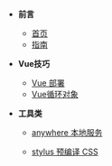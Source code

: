 * **前言**
  * [首页]()
  * [指南](guide "The greatest guide in the world")

* **Vue技巧**
  
  * [Vue 部署](Vue/VueDeploy.md)
  * [Vue循环对象](Vue/Vue循环对象.md)
  
* **工具类**
  
  * [anywhere 本地服务](Tool/anywhere)
  
  * [stylus 预编译 CSS](Tool/stylus)